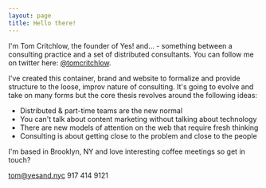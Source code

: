 ```yaml
---
layout: page
title: Hello there!
---
```


I'm Tom Critchlow, the founder of <span class="brandsmall">Yes! and...</span> - something between a consulting practice and a set of distributed consultants. You can follow me on twitter here: <a href="https://twitter.com/tomcritchlow">@tomcritchlow</a>.

I've created this container, brand and website to formalize and provide structure to the loose, improv nature of consulting. It's going to evolve and take on many forms but the core thesis revolves around the following ideas:

 - Distributed & part-time teams are the new normal
 - You can't talk about content marketing without talking about technology
 - There are new models of attention on the web that require fresh thinking
 - Consulting is about getting close to the problem and close to the people

I'm based in Brooklyn, NY and love interesting coffee meetings so get in touch?
 
tom@yesand.nyc
917 414 9121